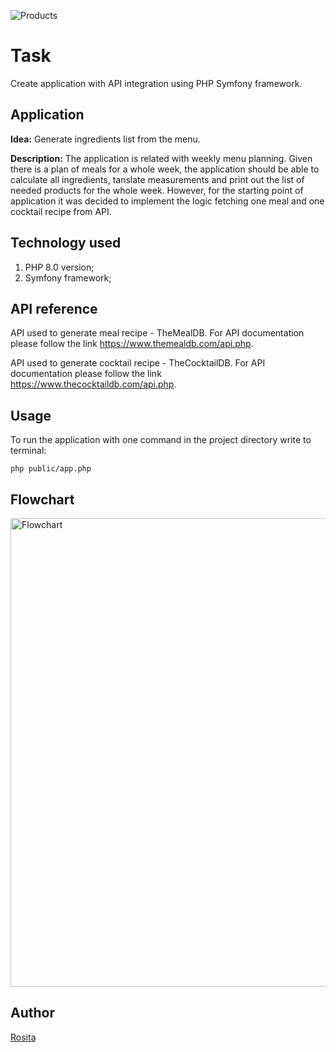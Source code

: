 ![Products](https://img.shields.io/badge/PHP-Kilo--academy-blue)

# Task
Create application with API integration using PHP Symfony framework.

## Application
**Idea:** Generate ingredients list from the menu. 

**Description:** The application is related with weekly menu planning. Given there is a plan of meals for a whole week, the application should be able to calculate all ingredients, tanslate measurements and print out the list of needed products for the whole week.
However, for the starting point of application it was decided to implement the logic fetching one meal and one cocktail recipe from API.

## Technology used
1. PHP 8.0 version;
2. Symfony framework;

## API reference
API used to generate meal recipe - TheMealDB. For API documentation please follow the link https://www.themealdb.com/api.php.

API used to generate cocktail recipe - TheCocktailDB. For API documentation please follow the link https://www.thecocktaildb.com/api.php.

## Usage
To run the application with one command in the project directory write to terminal:
```
php public/app.php
```
## Flowchart
<img width="750" alt="Flowchart" src="https://user-images.githubusercontent.com/70884246/133593867-0f7fbe9b-a546-4afd-87b1-4bb7525f6159.PNG">

## Author

[Rosita](https://github.com/rositatisor)
